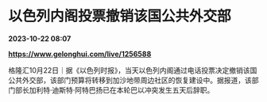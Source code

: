 # 以色列内阁投票撤销该国公共外交部

**2023-10-22 08:07**

**https://www.gelonghui.com/live/1256588**

格隆汇10月22日｜据《以色列时报》，当天以色列内阁通过电话投票决定撤销该国公共外交部，该部门预算将转移到加沙地带周边社区的恢复建设中。据报道，该部门部长加利特·迪斯特·阿特巴扬已在本轮巴以冲突发生五天后辞职。